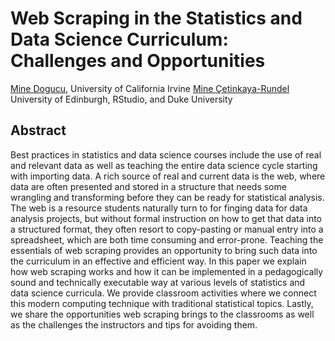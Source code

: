 # Web Scraping in the Statistics and Data Science Curriculum: Challenges and Opportunities

[Mine Dogucu](https://mdogucu.ics.uci.edu/), University of California Irvine
[Mine Çetinkaya-Rundel](//http://mine-cr.com/) University of Edinburgh, RStudio, and Duke University

## Abstract

Best practices in statistics and data science courses include the use of real and relevant data as well as teaching the entire data science cycle starting with importing data. A rich source of real and current data is the web, where data are often presented and stored in a structure that needs some wrangling and transforming before they can be ready for statistical analysis. The web is a resource students naturally turn to for finging data for data analysis projects, but without formal instruction on how to get that data into a structured format, they often resort to copy-pasting or manual entry into a spreadsheet, which are both time consuming and error-prone. Teaching the essentials of web scraping provides an opportunity to bring such data into the curriculum in an effective and efficient way. In this paper we explain how web scraping works and how it can be implemented in a pedagogically sound and technically executable way at various levels of statistics and data science curricula. We provide classroom activities where we connect this modern computing technique with traditional statistical topics. Lastly, we share the opportunities web scraping brings to the classrooms as well as the challenges the instructors and tips for avoiding them. 
